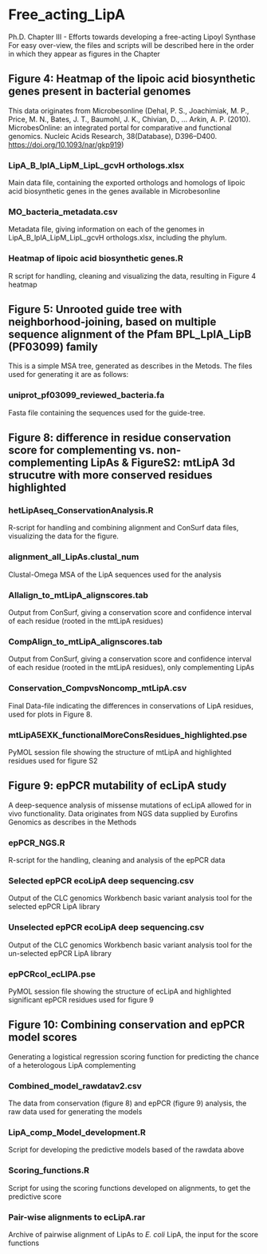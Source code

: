 # Free_acting_LipA
Ph.D. Chapter III - Efforts towards developing a free-acting Lipoyl Synthase
For easy over-view, the files and scripts will be described here in the order in which they appear as figures in the Chapter

## Figure 4: Heatmap of the lipoic acid biosynthetic genes present in bacterial genomes
This data originates from Microbesonline (Dehal, P. S., Joachimiak, M. P., Price, M. N., Bates, J. T., Baumohl, J. K., Chivian, D., … Arkin, A. P. (2010). MicrobesOnline: an integrated portal for comparative and functional genomics. Nucleic Acids Research, 38(Database), D396–D400. https://doi.org/10.1093/nar/gkp919)

### LipA_B_lplA_LipM_LipL_gcvH orthologs.xlsx
Main data file, containing the exported orthologs and homologs of lipoic acid biosynthetic genes in the genes available in Microbesonline
### MO_bacteria_metadata.csv
Metadata file, giving information on each of the genomes in LipA_B_lplA_LipM_LipL_gcvH orthologs.xlsx, including the phylum.
### Heatmap of lipoic acid biosynthetic genes.R
R script for handling, cleaning and visualizing the data, resulting in Figure 4 heatmap

## Figure 5: Unrooted guide tree with neighborhood-joining, based on multiple sequence alignment of the Pfam BPL_LplA_LipB (PF03099) family
This is a simple MSA tree, generated as describes in the Metods. The files used for generating it are as follows:
### uniprot_pf03099_reviewed_bacteria.fa
Fasta file containing the sequences used for the guide-tree.

## Figure 8: difference in residue conservation score for complementing vs. non-complementing LipAs & FigureS2: mtLipA 3d strucutre with more conserved residues highlighted
### hetLipAseq_ConservationAnalysis.R
R-script for handling and combining alignment and ConSurf data files, visualizing the data for the figure.
### alignment_all_LipAs.clustal_num
Clustal-Omega MSA of the LipA sequences used for the analysis
### Allalign_to_mtLipA_alignscores.tab
Output from ConSurf, giving a conservation score and confidence interval of each residue (rooted in the mtLipA residues)
### CompAlign_to_mtLipA_alignscores.tab
Output from ConSurf, giving a conservation score and confidence interval of each residue (rooted in the mtLipA residues), only complementing LipAs
### Conservation_CompvsNoncomp_mtLipA.csv
Final Data-file indicating the differences in conservations of LipA residues, used for plots in Figure 8.
### mtLipA5EXK_functionalMoreConsResidues_highlighted.pse
PyMOL session file showing the structure of mtLipA and highlighted residues used for figure S2

## Figure 9: epPCR mutability of ecLipA study
A deep-sequence analysis of missense mutations of ecLipA allowed for in vivo functionality. Data originates from NGS data supplied by Eurofins Genomics as describes in the Methods
### epPCR_NGS.R
R-script for the handling, cleaning and analysis of the epPCR data
### Selected epPCR ecoLipA deep sequencing.csv
Output of the CLC genomics Workbench basic variant analysis tool for the selected epPCR LipA library
### Unselected epPCR ecoLipA deep sequencing.csv
Output of the CLC genomics Workbench basic variant analysis tool for the un-selected epPCR LipA library
### epPCRcol_ecLIPA.pse
PyMOL session file showing the structure of ecLipA and highlighted significant epPCR residues used for figure 9

## Figure 10: Combining conservation and epPCR model scores
Generating a logistical regression scoring function for predicting the chance of a heterologous LipA complementing 
### Combined_model_rawdatav2.csv
The data from conservation (figure 8) and epPCR (figure 9) analysis, the raw data used for generating the models
### LipA_comp_Model_development.R
Script for developing the predictive models based of the rawdata above
### Scoring_functions.R
Script for using the scoring functions developed on alignments, to get the predictive score 
### Pair-wise alignments to ecLipA.rar
Archive of pairwise alignment of LipAs to _E. coli_ LipA, the input for the score functions
